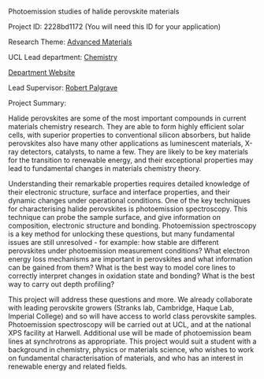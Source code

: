 Photoemission studies of halide perovskite materials

Project ID: 2228bd1172
(You will need this ID for your application)

Research Theme: [Advanced Materials](../themes/advanced-materials.md)

UCL Lead department: [Chemistry](../departments/chemistry.md)

[Department Website](https://www.ucl.ac.uk/chemistry)

Lead Supervisor: [Robert Palgrave](https://iris.ucl.ac.uk/iris/browse/profile?upi=RPALG32)

Project Summary:

Halide perovskites are some of the most important compounds in current materials chemistry research. They are able to form highly efficient solar cells, with superior properties to conventional silicon absorbers, but halide perovskites also have many other applications as luminescent materials, X-ray detectors, catalysts, to name a few. They are likely to be key materials for the transition to renewable energy, and their exceptional properties may lead to fundamental changes in materials chemistry theory.
 
 Understanding their remarkable properties requires detailed knowledge of their electronic structure, surface and interface properties, and their dynamic changes under operational conditions. One of the key techniques for characterising halide perovskites is photoemission spectroscopy. This technique can probe the sample surface, and give information on composition, electronic structure and bonding. Photoemission spectroscopy is a key method for unlocking these questions, but many fundamental issues are still unresolved - for example: how stable are different perovskites under photoemission measurement conditions? What electron energy loss mechanisms are important in perovskites and what information can be gained from them? What is the best way to model core lines to correctly interpret changes in oxidation state and bonding? What is the best way to carry out depth profiling? 
 
 This project will address these questions and more. We already collaborate with leading perovskite growers (Stranks lab, Cambridge, Haque Lab, Imperial College) and so will have access to world class perovskite samples. Photoemission spectroscopy will be carried out at UCL, and at the national XPS facility at Harwell. Additional use will be made of photoemission beam lines at synchrotrons as appropriate.
 This project would suit a student with a background in chemistry, physics or materials science, who wishes to work on fundamental characterisation of materials, and who has an interest in renewable energy and related fields.
